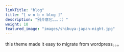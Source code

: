 ```yaml
---
linkTitle: "blog"
title: "[ w n b » blog ]"
description: "别介意它。。。；）"
weight: 10
featured_image: "images/shibuya-japan-night.jpg"
---
```


this theme made it easy to migrate from wordpress。。。
